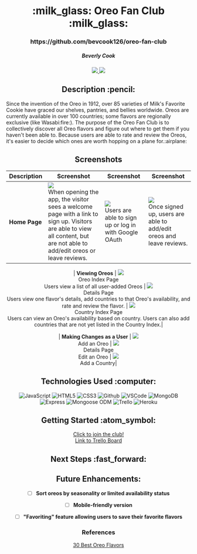 <div align ="center">
<h1>:milk_glass: Oreo Fan Club :milk_glass:</h1>
<h3>https://github.com/bevcook126/oreo-fan-club</h3>
<h5>Beverly Cook</h5>
<a href="https://www.linkedin.com/in/beverly-cook-093625153/" target="_blank">
      <img src="https://img.shields.io/badge/-LinkedIn-blue?style=flat&logo=Linkedin&logoColor=white">
   </a> 
<a href="mailto:bevcook126@gmail.com" target="_blank">
      <img src="https://img.shields.io/badge/-Gmail-c14438?style=flat&logo=Gmail&logoColor=white">
   </a>
</a>
</div>

<div align = center><h2>Description :pencil:</h2></div>
Since the invention of the Oreo in 1912, over 85 varieties of Milk's Favorite Cookie have graced our shelves, pantries, and bellies worldwide. Oreos are currently available in over 100 countries; some flavors are regionally exclusive (like Wasabi:fire:). The purpose of the Oreo Fan Club is to collectively discover all Oreo flavors and figure out where to get them if you haven't been able to. Because users are able to rate and review the Oreos, it's easier to decide which ones are worth hopping on a plane for.:airplane:

<div align = center><h2>Screenshots</h2><div>

| Description | Screenshot | Screenshot | Screenshot |
|---- | ------------| ------------| ------------|
| **Home Page** | <img src="https://i.imgur.com/N1XCUdp.png"><br>When opening the app, the visitor sees a welcome page with a link to sign up. Visitors are able to view all content, but are not able to add/edit oreos or leave reviews. | <img src="https://i.imgur.com/6pJ1oaa.png"><br>Users are able to sign up or log in with Google OAuth | <img src="https://i.imgur.com/Q55hEjk.png"><br>Once signed up, users are able to add/edit oreos and leave reviews. |

| **Viewing Oreos** | <img src="https://i.imgur.com/yKV0wvM.png"><br>Oreo Index Page<br>Users view a list of all user-added Oreos | <img src="https://i.imgur.com/GAfP8Wt.png"><br>Details Page<br>Users view one flavor's details, add countries to that Oreo's availability, and rate and review the flavor. | <img src="https://i.imgur.com/P71C48M.png"><br>Country Index Page<br>Users can view an Oreo's availability based on country. Users can also add countries that are not yet listed in the Country Index.|

| **Making Changes as a User** | <img src="https://i.imgur.com/6qgkOqv.png"><br>Add an Oreo | <img src="https://i.imgur.com/f5wNAZz.png"><br>Details Page<br>Edit an Oreo | <img src="https://i.imgur.com/Yxu4O1G.png"><br>Add a Country|

<div align = center><h2>Technologies Used :computer:</h2></div>

![JavaScript](https://img.shields.io/badge/-JavaScript-333?style=flat&logo=javascript)
![HTML5](https://img.shields.io/badge/-HTML5-333?style=flat&logo=html5)
![CSS3](https://img.shields.io/badge/-CSS-333?style=flat&logo=css3)
![Github](https://img.shields.io/badge/-GitHub-333?style=flat&logo=github)
![VSCode](https://img.shields.io/badge/-VS_Code-333?style=flat&logo=visualstudio)
![MongoDB](https://img.shields.io/badge/-MongoDB-333?style=flat&logo=mongodb)
![Express](https://img.shields.io/badge/-Express-333?style=flat&logo=express)
![Mongoose ODM](https://img.shields.io/badge/-Mongoose_ODM-333?style=flat&logo=mongodb)
![Trello](https://img.shields.io/badge/-Trello-333?style=flat&logo=trello)
![Heroku](https://img.shields.io/badge/-Heroku-333?style=flat&logo=heroku)


<div align = center><h2>Getting Started :atom_symbol:</h2></div>

[Click to join the club!](https://oreo-fan-club.herokuapp.com/)<br>
[Link to Trello Board](https://trello.com/b/uwxkp1hv/p2)<br>


<div align = center><h2>Next Steps :fast_forward:</h2></div>

## Future Enhancements:

- [ ] **Sort oreos by seasonality or limited availability status**

- [ ] **Mobile-friendly version**

- [ ] **"Favoriting" feature allowing users to save their favorite flavors**


### References

[30 Best Oreo Flavors](https://www.delish.com/food-news/g26783387/best-oreo-flavors/)

</div>